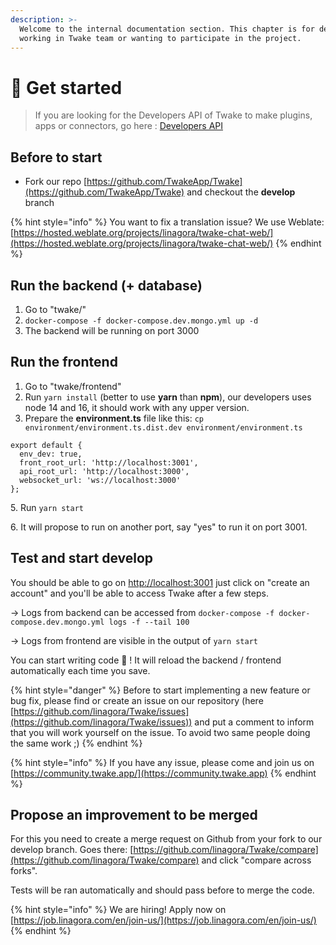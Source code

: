 ```yaml
---
description: >-
  Welcome to the internal documentation section. This chapter is for developers
  working in Twake team or wanting to participate in the project.
---
```


# 🥇 Get started

> If you are looking for the Developers API of Twake to make plugins, apps or connectors, go here : [Developers API](../../developers-api/home.md)

## Before to start

* Fork our repo [https://github.com/TwakeApp/Twake](https://github.com/TwakeApp/Twake) and checkout the **develop** branch

{% hint style="info" %}
You want to fix a translation issue? We use Weblate: [https://hosted.weblate.org/projects/linagora/twake-chat-web/](https://hosted.weblate.org/projects/linagora/twake-chat-web/)
{% endhint %}

## Run the backend (+ database)

1. Go to "twake/"
2. `docker-compose -f docker-compose.dev.mongo.yml up -d`
3. The backend will be running on port 3000

## Run the frontend

1. Go to "twake/frontend"
2. Run `yarn install` (better to use **yarn** than **npm**), our developers uses node 14 and 16, it should work with any upper version.
3. Prepare the **environment.ts** file like this: `cp environment/environment.ts.dist.dev environment/environment.ts`

```
export default {
  env_dev: true,
  front_root_url: 'http://localhost:3001',
  api_root_url: 'http://localhost:3000',
  websocket_url: 'ws://localhost:3000'
};
```

5\. Run `yarn start`

6\. It will propose to run on another port, say "yes" to run it on port 3001.

## Test and start develop

You should be able to go on [http://localhost:3001](http://localhost:3001) just click on "create an account" and you'll be able to access Twake after a few steps.

\-> Logs from backend can be accessed from `docker-compose -f docker-compose.dev.mongo.yml logs -f --tail 100`

\-> Logs from frontend are visible in the output of `yarn start`



You can start writing code 🎉 ! It will reload the backend / frontend automatically each time you save.

{% hint style="danger" %}
Before to start implementing a new feature or bug fix, please find or create an issue on our repository (here [https://github.com/linagora/Twake/issues](https://github.com/linagora/Twake/issues)) and put a comment to inform that you will work yourself on the issue. To avoid two same people doing the same work ;)
{% endhint %}

{% hint style="info" %}
If you have any issue, please come and join us on [https://community.twake.app/](https://community.twake.app)
{% endhint %}

## Propose an improvement to be merged

For this you need to create a merge request on Github from your fork to our develop branch. Goes there: [https://github.com/linagora/Twake/compare](https://github.com/linagora/Twake/compare) and click "compare across forks".

Tests will be ran automatically and should pass before to merge the code.

{% hint style="info" %}
We are hiring! Apply now on [https://job.linagora.com/en/join-us/](https://job.linagora.com/en/join-us/)
{% endhint %}
